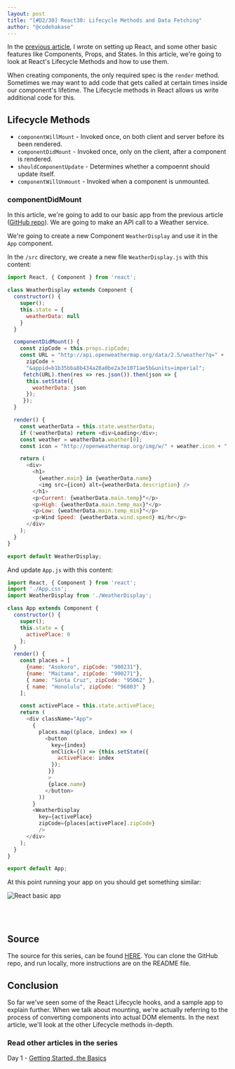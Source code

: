 ```yaml
---
layout: post
title: "[#D2/30] React30: Lifecycle Methods and Data Fetching"
author: "@codehakase"
---
```


In the [previous article](https://hakaselabs.github.io/2017-09-11/learning-react-day-1), I wrote on setting up React, and some other basic features like Components, Props, and States. In this article, we're going to look at React's Lifecycle Methods and how to use them.

When creating components, the only required spec is the `render` method. Sometimes we may want to add code that gets called at certain times inside our component's lifetime. The Lifecycle methods in React allows us write additional code for this.

## Lifecycle Methods
- `componentWillMount` - Invoked once, on both client and server before its been rendered.
- `componentDidMount`  - Invoked once, only on the client, after a component is rendered.
- `shouldComponentUpdate` - Determines whether a compoennt should update itself.
- `componentWillUnmount` - Invoked when a component is unmounted.

### componentDidMount
In this article, we're going to add to our basic app from the previous article ([GitHub repo](https://github.com/codehakase/react30-source)). We are going to make an API call to a Weather service.

We're going to create a new Component `WeatherDisplay` and use it in the `App` component.

In the `/src` directory, we create a new file `WeatherDisplay.js` with this content:
```js
import React, { Component } from 'react';

class WeatherDisplay extends Component {
  constructor() {
    super();
    this.state = {
      weatherData: null
    }
  }

  componentDidMount() {
    const zipCode = this.props.zipCode;
    const URL = "http://api.openweathermap.org/data/2.5/weather?q=" +
      zipCode +
      "&appid=b1b35bba8b434a28a0be2a3e1071ae5b&units=imperial";
     fetch(URL).then(res => res.json()).then(json => {
      this.setState({
        weatherData: json
      });
     });
  }

  render() {
    const weatherData = this.state.weatherData;
    if (!weatherData) return <div>Loading</div>;
    const weather = weatherData.weather[0];
    const icon = "http://openweathermap.org/img/w/" + weather.icon + ".png";

    return (
      <div>
        <h1>
          {weather.main} in {weatherData.name}
          <img src={icon} alt={weatherData.description} />
        </h1>
        <p>Current: {weatherData.main.temp}°</p>
        <p>High: {weatherData.main.temp_max}°</p>
        <p>Low: {weatherData.main.temp_min}°</p>
        <p>Wind Speed: {weatherData.wind.speed} mi/hr</p>
      </div>
    );
  }
}

export default WeatherDisplay; 
```

And update `App.js` with this content:
```js
import React, { Component } from 'react';
import './App.css';
import WeatherDisplay from './WeatherDisplay';

class App extends Component {
  constructor() {
    super();
    this.state = {
      activePlace: 0
    };
  }
  render() {
    const places = [
      {name: "Asokoro", zipCode: "900231"},
      {name: "Maitama", zipCode: "900271"},
      { name: "Santa Cruz", zipCode: "95062" },
      { name: "Honolulu", zipCode: "96803" }
    ];

    const activePlace = this.state.activePlace;
    return (
      <div className="App">
        {
          places.map((place, index) => (
            <button
              key={index}
              onClick={() => {this.setState({
                activePlace: index
              });
             }}
             >
             {place.name}
            </button>
          ))
        }
        <WeatherDisplay 
          key={activePlace}
          zipCode={places[activePlace].zipCode}
          />
      </div>
    );
  }
}

export default App;
```

At this point running your app on you should get something similar:

![React basic app](http://res.cloudinary.com/hakase-labs/image/upload/c_scale,w_1230/v1505241392/react30-basic-app_vghmhe.gif "Preview")

<br><br>


## Source
The source for this series, can be found [HERE](https://github.com/codehakase/react30-source). You can clone the GitHub repo, and run locally, more instructions are on the README file.


## Conclusion 
So far we've seen some of the React Lifecycle hooks, and a sample app to explain further. When we talk about mounting, we're actually referring to the process of converting components into actual DOM elements. In the next article, we'll look at the other Lifecycle methods in-depth.

### Read other articles in the series 
Day 1 - [Getting Started, the Basics](https://hakaselabs.github.io/2017-09-11/learning-react-day-1)
